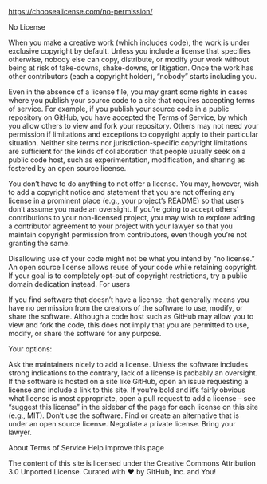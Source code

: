 
https://choosealicense.com/no-permission/

No License

When you make a creative work (which includes code), the work is under exclusive copyright by default. Unless you include a license that specifies otherwise, nobody else can copy, distribute, or modify your work without being at risk of take-downs, shake-downs, or litigation. Once the work has other contributors (each a copyright holder), “nobody” starts including you.

Even in the absence of a license file, you may grant some rights in cases where you publish your source code to a site that requires accepting terms of service. For example, if you publish your source code in a public repository on GitHub, you have accepted the Terms of Service, by which you allow others to view and fork your repository. Others may not need your permission if limitations and exceptions to copyright apply to their particular situation. Neither site terms nor jurisdiction-specific copyright limitations are sufficient for the kinds of collaboration that people usually seek on a public code host, such as experimentation, modification, and sharing as fostered by an open source license.

You don’t have to do anything to not offer a license. You may, however, wish to add a copyright notice and statement that you are not offering any license in a prominent place (e.g., your project’s README) so that users don’t assume you made an oversight. If you’re going to accept others’ contributions to your non-licensed project, you may wish to explore adding a contributor agreement to your project with your lawyer so that you maintain copyright permission from contributors, even though you’re not granting the same.

Disallowing use of your code might not be what you intend by “no license.” An open source license allows reuse of your code while retaining copyright. If your goal is to completely opt-out of copyright restrictions, try a public domain dedication instead.
For users

If you find software that doesn’t have a license, that generally means you have no permission from the creators of the software to use, modify, or share the software. Although a code host such as GitHub may allow you to view and fork the code, this does not imply that you are permitted to use, modify, or share the software for any purpose.

Your options:

Ask the maintainers nicely to add a license. Unless the software includes strong indications to the contrary, lack of a license is probably an oversight. If the software is hosted on a site like GitHub, open an issue requesting a license and include a link to this site. If you’re bold and it’s fairly obvious what license is most appropriate, open a pull request to add a license – see “suggest this license” in the sidebar of the page for each license on this site (e.g., MIT).
Don’t use the software. Find or create an alternative that is under an open source license.
Negotiate a private license. Bring your lawyer.

About Terms of Service Help improve this page

The content of this site is licensed under the Creative Commons Attribution 3.0 Unported License.
Curated with ❤️ by GitHub, Inc. and You!

